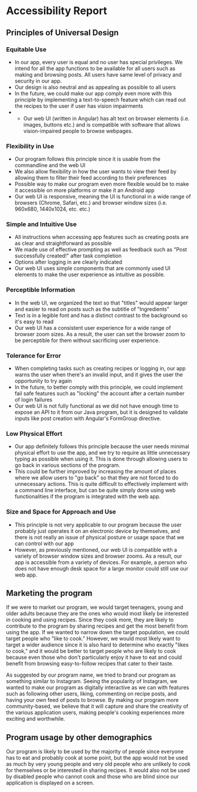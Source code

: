 # Accessibility Report

## Principles of Universal Design

### Equitable Use

* In our app, every user is equal and no user has special privileges. We intend for all the app functions to be available for all users such as making and browsing posts. All users have same level of privacy and security in our app.
* Our design is also neutral and as appealing as possible to all users
* In the future, we could make our app comply even more with this principle by implementing a text-to-speech feature which can read out the recipes to the user if user has vision impairments
* * Our web UI (written in Angular) has alt text on browser elements (i.e. images, buttons etc.) and is compatible with software that allows vision-impaired people to browse webpages.

### Flexibility in Use

* Our program follows this principle since it is usable from the commandline and the web UI
* We also allow flexibility in how the user wants to view their feed by allowing them to filter their feed according to their preferences
* Possible way to make our program even more flexible would be to make it accessible on more platforms or make it an Android app
* Our web UI is responsive, meaning the UI is functional in a wide range of browsers (Chrome, Safari, etc.) and browser window sizes (i.e. 960x680, 1440x1024, etc. etc.)

### Simple and Intuitive Use

* All instructions when accessing app features such as creating posts are as clear and straightforward as possible
* We made use of effective prompting as well as feedback such as "Post successfully created!" after task completion
* Options after logging in are clearly indicated
* Our web UI uses simple components that are commonly used UI elements to make the user experience as intuitive as possible.

### Perceptible Information

* In the web UI, we organized the text so that "titles" would appear larger and easier to read on posts such as the subtitle of "Ingredients"
* Text is in a legible font and has a distinct contrast to the background so it's easy to read
* Our web UI has a consistent user experience for a wide range of browser zoom sizes. As a result, the user can set the browser zoom to be perceptible for them without sacrificing user experience.

### Tolerance for Error

* When completing tasks such as creating recipes or logging in, our app warns the user when there's an invalid input, and it gives the user the opportunity to try again
* In the future, to better comply with this principle, we could implement fail safe features such as "locking" the account after a certain number of login failures
* Our web UI is not fully functional as we did not have enough time to expose an API to it from our Java program, but it is designed to validate inputs like post creation with Angular's FormGroup directive.

### Low Physical Effort

* Our app definitely follows this principle because the user needs minimal physical effort to use the app, and we try to require as little unnecessary typing as possible when using it. This is done through allowing
users to go back in various sections of the program.
* This could be further improved by increasing the amount of places where we allow users to "go back" so that they are not forced 
to do unnecessary actions. This is quite difficult to effectively implement with a command line interface, but can be quite simply done using web functionalities
if the program is integrated with the web app.

### Size and Space for Approach and Use

* This principle is not very applicable to our program because the user probably just operates it on an electronic device by themselves, and there is not really an issue of physical posture or usage space that we can control with our app
* However, as previously mentioned, our web UI is compatible with a variety of browser window sizes and browser zooms. As a result, our app is accessible from a variety of devices. For example, a person who does not have enough desk space for a large monitor could still use our web app.

## Marketing the program

If we were to market our program, we would target teenagers, young and older adults because they are the ones who would most likely be interested in cooking and using recipes. Since they cook more, they are likely to contribute to the program by sharing recipes and get the most benefit from using the app. If we wanted to narrow down the target population, we could target people who "like to cook." However, we would most likely want to target a wider audience since it is also hard to determine who exactly "likes to cook," and it would be better to target people who are likely to cook because even those who don't particularly enjoy it have to eat and could benefit from browsing easy-to-follow recipes that cater to their taste.

As suggested by our program name, we tried to brand our program as something similar to Instagram. Seeing the popularity of Instagram, we wanted to make our program as digitally interactive as we can with features such as following other users, liking, commenting on recipe posts, and having your own feed of posts to browse. By making our program more community-based, we believe that it will capture and share the creativity of the various application users, making people's cooking experiences more exciting and worthwhile.

## Program usage by other demographics

Our program is likely to be used by the majority of people since everyone has to eat and probably cook at some point, but the app would not be used as much by very young people and very old people who are unlikely to cook for themselves or be interested in sharing recipes. It would also not be used by disabled people who cannot cook and those who are blind since our application is displayed on a screen.
